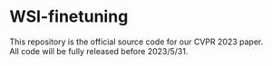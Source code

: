 # WSI-finetuning
This repository is the official source code for our CVPR 2023 paper.  
All code will be fully released before 2023/5/31.
